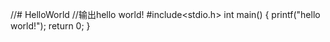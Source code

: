 //# HelloWorld
//输出hello world!
#include<stdio.h>
int main()
{
  printf("hello world!");
  return 0;
  }
